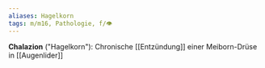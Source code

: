 ```yaml
---
aliases: Hagelkorn
tags: m/m16, Pathologie, f/👁️
---
```

**Chalazion** ("Hagelkorn"): Chronische [[Entzündung]] einer Meiborn-Drüse in [[Augenlider]]